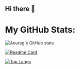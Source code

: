 ## Hi there 👋



# My GitHub Stats:

![Anurag's GitHub stats](https://github-readme-stats.vercel.app/api?username=muhtarahmed&show_icons=true&count_private=true&text_color#c800ff&theme=jolly)

[![Readme Card](https://github-readme-stats.vercel.app/api/pin/?username=muhtarahmed&repo=encrypt_pdf_file)](https://github.com/anuraghazra/github-readme-stats)

[![Top Langs](https://github-readme-stats.vercel.app/api/top-langs/?username=muhtarahmed)](https://github.com/anuraghazra/github-readme-stats)

<!--
**muhtarahmed/muhtarahmed** is a ✨ _special_ ✨ repository because its `README.md` (this file) appears on your GitHub profile.

Here are some ideas to get you started:

- 🔭 I’m currently working on ...
- 🌱 I’m currently learning ...
- 👯 I’m looking to collaborate on ...
- 🤔 I’m looking for help with ...
- 💬 Ask me about ...
- 📫 How to reach me: ...
- 😄 Pronouns: ...
- ⚡ Fun fact: ...
-->
